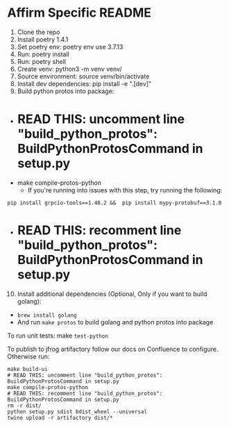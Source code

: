 # Affirm Specific README

1. Clone the repo
2. Install poetry 1.4.1
3. Set poetry env: poetry env use 3.7.13
4. Run: poetry install
5. Run: poetry shell
6. Create venv: python3 -m venv venv/
7. Source environment: source venv/bin/activate
8. Install dev dependencies: pip install -e ".[dev]"
9. Build python protos into package:
  - # READ THIS: uncomment line "build_python_protos": BuildPythonProtosCommand in setup.py
  - make compile-protos-python
    - If you're running into issues with this step, try running the following:
``` 
pip install grpcio-tools==1.48.2 &&  pip install mypy-protobuf==3.1.0
```
  - # READ THIS: recomment line "build_python_protos": BuildPythonProtosCommand in setup.py
10. Install additional dependencies (Optional, Only if you want to build golang):
  - `brew install golang`
  - And run `make protos` to build golang and python protos into package

To run unit tests: make `test-python`

To publish to jfrog artifactory follow our docs on Confluence to configure. Otherwise run:
```
make build-ui
# READ THIS: uncomment line "build_python_protos": BuildPythonProtosCommand in setup.py
make compile-protos-python
# READ THIS: recomment line "build_python_protos": BuildPythonProtosCommand in setup.py
rm -r dist/
python setup.py sdist bdist_wheel --universal
twine upload -r artifactory dist/*
```


